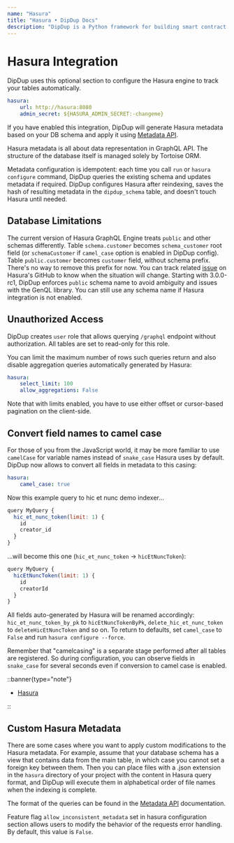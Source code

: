 ```yaml
---
name: "Hasura"
title: "Hasura • DipDup Docs"
description: "DipDup is a Python framework for building smart contract indexers. It helps developers focus on business logic instead of writing a boilerplate to store and serve data."
---
```


# Hasura Integration

DipDup uses this optional section to configure the Hasura engine to track your tables automatically.

```yaml [dipdup.yaml]
hasura:
    url: http://hasura:8080
    admin_secret: ${HASURA_ADMIN_SECRET:-changeme}
```

If you have enabled this integration, DipDup will generate Hasura metadata based on your DB schema and apply it using [Metadata API](https://hasura.io/docs/latest/graphql/core/api-reference/metadata-api/index.html).

Hasura metadata is all about data representation in GraphQL API. The structure of the database itself is managed solely by Tortoise ORM.

Metadata configuration is idempotent: each time you call `run` or `hasura configure` command, DipDup queries the existing schema and updates metadata if required. DipDup configures Hasura after reindexing, saves the hash of resulting metadata in the `dipdup_schema` table, and doesn't touch Hasura until needed.

## Database Limitations

The current version of Hasura GraphQL Engine treats `public` and other schemas differently. Table `schema.customer` becomes `schema_customer` root field (or `schemaCustomer` if `camel_case` option is enabled in DipDup config). Table `public.customer` becomes `customer` field, without schema prefix. There's no way to remove this prefix for now. You can track related [issue](https://github.com/hasura/graphql-engine/issues/3606) on Hasura's GitHub to know when the situation will change. Starting with 3.0.0-rc1, DipDup enforces `public` schema name to avoid ambiguity and issues with the GenQL library. You can still use any schema name if Hasura integration is not enabled.

## Unauthorized Access

DipDup creates `user` role that allows querying `/graphql` endpoint without authorization. All tables are set to read-only for this role.

You can limit the maximum number of rows such queries return and also disable aggregation queries automatically generated by Hasura:

```yaml [dipdup.yaml]
hasura:
    select_limit: 100
    allow_aggregations: False
```

Note that with limits enabled, you have to use either offset or cursor-based pagination on the client-side.

## Convert field names to camel case

For those of you from the JavaScript world, it may be more familiar to use `camelCase` for variable names instead of `snake_case` Hasura uses by default. DipDup now allows to convert all fields in metadata to this casing:

```yaml [dipdup.yaml]
hasura:
    camel_case: true
```

Now this example query to hic et nunc demo indexer...

```js [Query]{2}
query MyQuery {
  hic_et_nunc_token(limit: 1) {
    id
    creator_id
  }
}
```

...will become this one (`hic_et_nunc_token` -> `hicEtNuncToken`):

```js [Query]{2}
query MyQuery {
  hicEtNuncToken(limit: 1) {
    id
    creatorId
  }
}
```

All fields auto-generated by Hasura will be renamed accordingly: `hic_et_nunc_token_by_pk` to `hicEtNuncTokenByPk`, `delete_hic_et_nunc_token` to `deleteHicEtNuncToken` and so on. To return to defaults, set `camel_case` to `False` and run `hasura configure --force`.

Remember that "camelcasing" is a separate stage performed after all tables are registered. So during configuration, you can observe fields in `snake_case` for several seconds even if conversion to camel case is enabled.

::banner{type="note"}

* [Hasura](../9.config/6.hasura.md)
<!-- TODO: reference link * {{ #summary cli-reference.md#hasura-configure }} -->
::

## Custom Hasura Metadata

There are some cases where you want to apply custom modifications to the Hasura metadata. For example, assume that your database schema has a view that contains data from the main table, in which case you cannot set a foreign key between them. Then you can place files with a .json extension in the `hasura` directory of your project with the content in Hasura query format, and DipDup will execute them in alphabetical order of file names when the indexing is complete.

The format of the queries can be found in the [Metadata API](https://hasura.io/docs/latest/api-reference/metadata-api/index/) documentation.

Feature flag `allow_inconsistent_metadata` set in hasura configuration section allows users to modify the behavior of the requests error handling. By default, this value is `False`.
